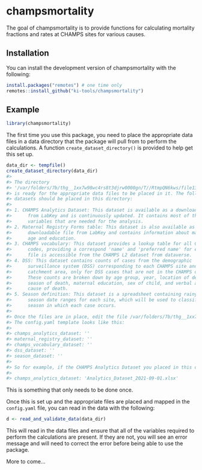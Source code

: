 
<!-- README.md is generated from README.Rmd. Please edit that file -->
<!-- devtools::build_readme() -->

# champsmortality

<!-- badges: start -->
<!-- badges: end -->

The goal of champsmortality is to provide functions for calculating
mortality fractions and rates at CHAMPS sites for various causes.

## Installation

You can install the development version of champsmortality with the
following:

``` r
install.packages("remotes") # one time only
remotes::install_github("ki-tools/champsmortality")
```

## Example

``` r
library(champsmortality)
```

The first time you use this package, you need to place the appropriate
data files in a data directory that the package will pull from to
perform the calculations. A function `create_dataset_directory()` is
provided to help get this set up.

``` r
data_dir <- tempfile()
create_dataset_directory(data_dir)
#> 
#> The directory
#> '/var/folders/7b/thg__1xx7w98wc4rs8t3djrw0000gn/T//RtmpQN6kws/file1375d5f18c288'
#> is ready for the appropriate data files to be placed in it. The following
#> datasets should be placed in this directory:
#> 
#> 1. CHAMPS Analytics Dataset: This dataset is available as a downloadable file
#>      from LabKey and is continuously updated. It contains most of the CHAMPS
#>      variables that are needed for the analysis.
#> 2. Maternal Registry Forms table: This dataset is also available as a
#>      downloadable file from LabKey and contains information about maternal
#>      age and education.
#> 3. CHAMPS vocabulary: This dataset provides a lookup table for all CHAMPS
#>      codes, providing a correspond 'name' and 'preferred name' for each. This
#>      file is accessible from the CHAMPS L2 dataset from dataverse.
#> 4. DSS: This dataset contains counts of cases from the demographic
#>      surveillance system (DSS) corresponding to each CHAMPS site and
#>      catchment area, only for DSS cases that are not in the CHAMPS data.
#>      These counts are broken down by age group, year, location of death,
#>      season of death, maternal education, sex of child, and verbal autopsy
#>      cause of death.
#> 5. Season definition: This dataset is a spreadsheet containing rainy and dry
#>      season date ranges for each site, which will be used to classify the
#>      season in which each case occurs.
#> 
#> Once the files are in place, edit the file /var/folders/7b/thg__1xx7w98wc4rs8t3djrw0000gn/T//RtmpQN6kws/file1375d5f18c288/config.yaml to provide the file names corresponding to each of these datasets.
#> The config.yaml template looks like this:
#> 
#> champs_analytics_dataset: ''
#> maternal_registry_dataset: ''
#> champs_vocabulary_dataset: ''
#> dss_dataset: ''
#> season_dataset: ''
#> 
#> So for example, if the CHAMPS Analytics Dataset you placed in this directory is named 'Analytics_Dataset_2021-09-01.xlsx', you would edit the corresponding line in config.yaml as follows:
#> 
#> champs_analytics_dataset: 'Analytics_Dataset_2021-09-01.xlsx'
```

This is something that only needs to be done once.

Once this is set up and the appropriate files are placed and mapped in
the `config.yaml` file, you can read in the data with the following:

``` r
d <- read_and_validate_data(data_dir)
```

This will read in the data files and ensure that all of the variables
required to perform the calculations are present. If they are not, you
will see an error message and will need to correct the error before
being able to use the package.

More to come…
